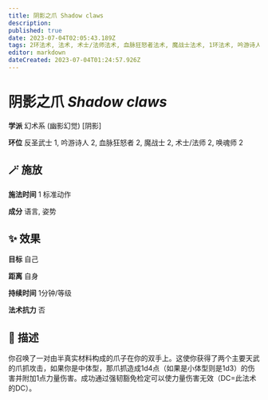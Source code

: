 ```yaml
---
title: 阴影之爪 Shadow claws
description: 
published: true
date: 2023-07-04T02:05:43.189Z
tags: 2环法术, 法术, 术士/法师法术, 血脉狂怒者法术, 魔战士法术, 1环法术, 吟游诗人法术, 唤魂师法术, 反圣武士法术, 幻术系, 幽影幻觉, 阴影
editor: markdown
dateCreated: 2023-07-04T01:24:57.926Z
---
```


# **阴影之爪** *Shadow claws*

**学派** 幻术系 (幽影幻觉) \[阴影\] 

**环位** 反圣武士 1, 吟游诗人 2, 血脉狂怒者 2, 魔战士 2, 术士/法师 2, 唤魂师 2

## 🪄 施放

**施法时间** 1 标准动作

**成分** 语言, 姿势

## ✨ 效果 

**目标** 自己 

**距离** 自身  

**持续时间** 1分钟/等级 

**法术抗力** 否

## 📖 描述

你召唤了一对由半真实材料构成的爪子在你的双手上。这使你获得了两个主要天武的爪抓攻击，如果你是中体型，那爪抓造成1d4点（如果是小体型则是1d3）的伤害并附加1点力量伤害。成功通过强韧豁免检定可以使力量伤害无效（DC=此法术的DC）。
    